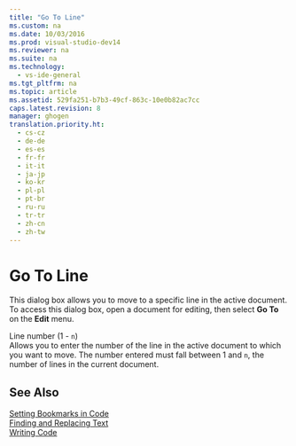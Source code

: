 ```yaml
---
title: "Go To Line"
ms.custom: na
ms.date: 10/03/2016
ms.prod: visual-studio-dev14
ms.reviewer: na
ms.suite: na
ms.technology: 
  - vs-ide-general
ms.tgt_pltfrm: na
ms.topic: article
ms.assetid: 529fa251-b7b3-49cf-863c-10e0b82ac7cc
caps.latest.revision: 8
manager: ghogen
translation.priority.ht: 
  - cs-cz
  - de-de
  - es-es
  - fr-fr
  - it-it
  - ja-jp
  - ko-kr
  - pl-pl
  - pt-br
  - ru-ru
  - tr-tr
  - zh-cn
  - zh-tw
---
```

# Go To Line
This dialog box allows you to move to a specific line in the active document. To access this dialog box, open a document for editing, then select **Go To** on the **Edit** menu.  
  
 Line number (1 - `n`)  
 Allows you to enter the number of the line in the active document to which you want to move. The number entered must fall between 1 and `n`, the number of lines in the current document.  
  
## See Also  
 [Setting Bookmarks in Code](../VS_IDE/Setting-Bookmarks-in-Code.md)   
 [Finding and Replacing Text](../VS_IDE/Finding-and-Replacing-Text.md)   
 [Writing Code](../VS_IDE/Writing-Code-in-the-Code-and-Text-Editor.md)